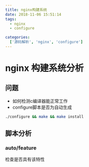 ```yaml
---
title: nginx构建系统
date: 2018-11-06 15:51:14
tags:
  - nginx
  - configure

categories:
  ['源码解析', 'nginx', 'configure']
---
```


# nginx 构建系统分析

## 问题
* 如何检测c编译器能正常工作
* configure脚本是否为自动生成
```bash
./configure && make && make install
```

## 脚本分析 

### auto/feature
检查是否具有该特性

